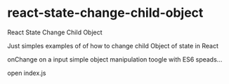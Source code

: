 # react-state-change-child-object
React State Change Child Object

Just simples examples of of how to change child Object of state in React

onChange on a input simple object manipulation
toogle with ES6 speads... 

open index.js
